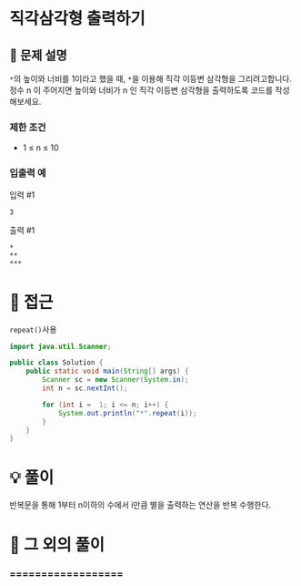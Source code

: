 # 직각삼각형 출력하기

## 📌 문제 설명

`*`의 높이와 너비를 1이라고 했을 때, `*`을 이용해 직각 이등변 삼각형을 그리려고합니다. 정수 n 이 주어지면 높이와 너비가 n 인 직각 이등변 삼각형을 출력하도록 코드를 작성해보세요.

### 제한 조건

- 1 ≤ n ≤ 10

### 입출력 예

입력 #1
```text/plain
3
```
출력 #1
```text/plain
*
**
***
```

# 🧐 접근

`repeat()`사용

```java
import java.util.Scanner;

public class Solution {
    public static void main(String[] args) {
        Scanner sc = new Scanner(System.in);
        int n = sc.nextInt();

        for (int i =  1; i <= n; i++) {
            System.out.println("*".repeat(i));
        }
    }
}
```

# 💡 풀이

반복문을 통해 1부터 n이하의 수에서 i만큼 별을 출력하는 연산을 반복 수행한다.

# 📘 그 외의 풀이

### ==================